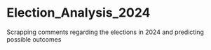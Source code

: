 # Election_Analysis_2024
Scrapping comments regarding the elections in 2024 and predicting possible outcomes
